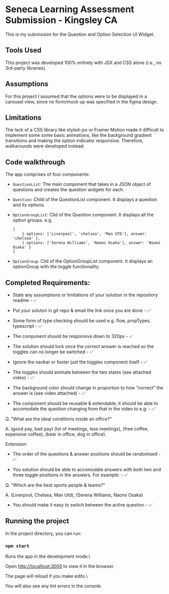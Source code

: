 # Seneca Learning Assessment Submission - Kingsley CA

This is my submission for the Question and Option Selection UI Widget.

## Tools Used

This project was developed 100% entirely with JSX and CSS alone (i.e., no 3rd-party libraries).

## Assumptions

For this project I assumed that the options were to be displayed in a carousel view, since no form/mock up was specified in the figma design.

## Limitations

The lack of a CSS library like styled-jsx or Framer Motion made it difficult to implement some some basic animations, like the background gradient transitions and making the option indicator responsive. Therefore, walkarounds were developed instead.

## Code walkthrough

The app comprises of four components:

- `QuestionList`: The main component that takes in a JSON object of questions and creates the question widgets for each.
- `Question`: Child of the QuestionList component. It displays a question and its options.
- `OptionGroupList`: Clid of the Question component. It displays all the option groups. e.g.

      [
          { options: ['Liverpool', 'chelsea', 'Man UTD'], answer: 'chelsea' },
          { options: ['Serena Williams', 'Naomi Osaka'], answer: 'Naomi Osaka' }
      ]

- `OptionGroup`: Clid of the OptionGroupList component. It displays an optionGroup with the toggle functionality.

## Completed Requirements:

- State any assumptions or limitations of your solution in the repository readme - ✅

- Put your soluton in git repo & email the link once you are done - ✅

- Some form of type checking should be used e.g. flow, propTypes, typescript - ✅

- The component should be responsive down to 320px - ✅

- The solution should lock once the correct answer is reached so the toggles can no longer be switched - ✅

- Ignore the navbar or footer just the toggles component itself - ✅

- The toggles should animate between the two states (see attached video) - ✅

- The background color should change in proportion to how "correct" the answer is (see video attached) - ✅

- The component should be reusable & extendable, it should be able to accomodate the question changing from that in the video to e.g: - ✅

Q. "What are the ideal conditions inside an office?"

A. (good pay, bad pay) (lot of meetings, less meetings), (free coffee, expensive coffee), (bear in office, dog in office).

Extension:

- The order of the questions & answer positions should be randomised - ✅

- You solution should be able to accomodate answers with both two and three toggle positions in the answers. For example: - ✅

Q. "Which are the best sports people & teams?"

A. (Liverpool, Chelsea, Man Utd), (Serena Williams, Naomi Osaka)

- You should make it easy to switch between the active question - ✅

## Running the project

In the project directory, you can run:

### `npm start`

Runs the app in the development mode.\

Open [http://localhost:3000](http://localhost:3000) to view it in the browser.

The page will reload if you make edits.\

You will also see any lint errors in the console.
